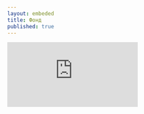```yaml
---
layout: embeded
title: Фонд
published: true
---
```


<iframe src="https://docs.google.com/spreadsheets/d/1oQDctIpMnUxXQ0c37k9-JyqYxtJPQHgJCVCwBcXGxE4/preview" frameborder="0"></iframe>
